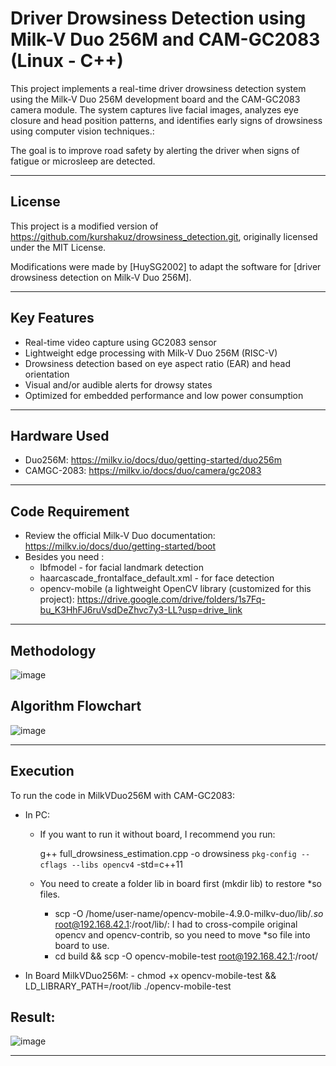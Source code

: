 # Driver Drowsiness Detection using Milk-V Duo 256M and CAM-GC2083 (Linux - C++)

This project implements a real-time driver drowsiness detection system using the Milk-V Duo 256M development board and the CAM-GC2083 camera module. The system captures live facial images, analyzes eye closure and head position patterns, and identifies early signs of drowsiness using computer vision techniques.: 

The goal is to improve road safety by alerting the driver when signs of fatigue or microsleep are detected.

---
## License

This project is a modified version of https://github.com/kurshakuz/drowsiness_detection.git, originally licensed under the MIT License.

Modifications were made by [HuySG2002] to adapt the software for [driver drowsiness detection on Milk-V Duo 256M].


---
## Key Features

- Real-time video capture using GC2083 sensor
- Lightweight edge processing with Milk-V Duo 256M (RISC-V)
- Drowsiness detection based on eye aspect ratio (EAR) and head orientation
- Visual and/or audible alerts for drowsy states
- Optimized for embedded performance and low power consumption

---

## Hardware Used
- Duo256M: https://milkv.io/docs/duo/getting-started/duo256m
- CAMGC-2083: https://milkv.io/docs/duo/camera/gc2083

---
## Code Requirement 
- Review the official Milk-V Duo documentation: https://milkv.io/docs/duo/getting-started/boot
- Besides you need :
    - lbfmodel - for facial landmark detection
    - haarcascade_frontalface_default.xml - for face detection
    - opencv-mobile (a lightweight OpenCV library (customized for this project): https://drive.google.com/drive/folders/1s7Fq-bu_K3HhFJ6ruVsdDeZhvc7y3-LL?usp=drive_link

 ---
## Methodology 
![image](https://github.com/user-attachments/assets/24b1ab25-ec41-4766-9a4f-5568494e374d)

## Algorithm Flowchart
![image](https://github.com/user-attachments/assets/4eaea262-695a-488b-acb9-fbfbf1b09551)

---
## Execution
  
To run the code in MilkVDuo256M with CAM-GC2083: 
- In PC: 
  * If you want to run it without board, I recommend you run:

    g++ full_drowsiness_estimation.cpp -o drowsiness `pkg-config --cflags --libs opencv4` -std=c++11
    
  * You need to create a folder lib in board first (mkdir lib) to restore *so files.
    - scp -O /home/user-name/opencv-mobile-4.9.0-milkv-duo/lib/*.so* root@192.168.42.1:/root/lib/: I had to cross-compile original opencv and opencv-contrib, so you need to move *so file into board        to use. 
    - cd build && scp -O opencv-mobile-test root@192.168.42.1:/root/
    
- In Board MilkVDuo256M:
      - chmod +x opencv-mobile-test && LD_LIBRARY_PATH=/root/lib ./opencv-mobile-test

## Result: 

![image](https://github.com/user-attachments/assets/f38315b2-7700-4c17-b59d-4b5ea6bd7c83)


--- 

